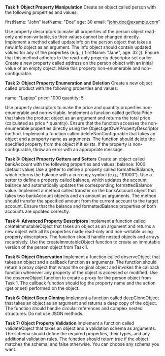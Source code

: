 **Task 1: Object Property Manipulation**
Create an object called person with the following properties and values:

firstName: "John"
lastName: "Doe"
age: 30
email: "john.doe@example.com"

Use property descriptors to make all properties of the person object read-only and non-writable, so their values cannot be changed directly.
Implement a method called updateInfo on the person object that takes a new info object as an argument. The info object should contain updated values for any of the properties (e.g., { firstName: "Jane", age: 32 }). Ensure that this method adheres to the read-only property descriptor set earlier.
Create a new property called address on the person object with an initial value of an empty object. Make this property non-enumerable and non-configurable.

**Task 2: Object Property Enumeration and Deletion**
Create a new object called product with the following properties and values:

name: "Laptop"
price: 1000
quantity: 5

Use property descriptors to make the price and quantity properties non-enumerable and non-writable.
Implement a function called getTotalPrice that takes the product object as an argument and returns the total price (calculated as price * quantity). Ensure that the function accesses the non-enumerable properties directly using the Object.getOwnPropertyDescriptor method.
Implement a function called deleteNonConfigurable that takes an object and a property name as arguments. The function should delete the specified property from the object if it exists. If the property is non-configurable, throw an error with an appropriate message.

**Task 3: Object Property Getters and Setters**
Create an object called bankAccount with the following properties and values:
balance: 1000 (default value)
Use a getter to define a property called formattedBalance, which returns the balance with a currency symbol (e.g., "$1000").
Use a setter to define a property called balance, which updates the account balance and automatically updates the corresponding formattedBalance value.
Implement a method called transfer on the bankAccount object that takes two bankAccount objects and an amount as arguments. The method should transfer the specified amount from the current account to the target account. Ensure that the balance and formattedBalance properties of both accounts are updated correctly.

**Task 4: Advanced Property Descriptors**
Implement a function called createImmutableObject that takes an object as an argument and returns a new object with all its properties made read-only and non-writable using property descriptors. The function should handle nested objects and arrays recursively.
Use the createImmutableObject function to create an immutable version of the person object from Task 1.

**Task 5: Object Observation**
Implement a function called observeObject that takes an object and a callback function as arguments. The function should return a proxy object that wraps the original object and invokes the callback function whenever any property of the object is accessed or modified.
Use the observeObject function to create a proxy for the person object from Task 1. The callback function should log the property name and the action (get or set) performed on the object.

**Task 6: Object Deep Cloning**
Implement a function called deepCloneObject that takes an object as an argument and returns a deep copy of the object. The function should handle circular references and complex nested structures. Do not use JSON methods.

**Task 7: Object Property Validation**
Implement a function called validateObject that takes an object and a validation schema as arguments. The schema should define the required properties, their types, and any additional validation rules. The function should return true if the object matches the schema, and false otherwise. You can choose any schema you want.